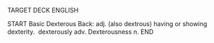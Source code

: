 TARGET DECK
ENGLISH

START
Basic
Dexterous
Back: adj. (also dextrous) having or showing dexterity.  dexterously adv. Dexterousness n.
END

